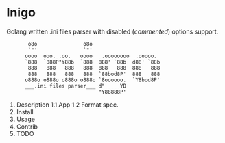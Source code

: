 # Inigo

Golang written .ini files parser with disabled (_commented_) options support.

           o8o               o8o
           `"'               `"'
          oooo  ooo. .oo.   oooo   .oooooooo  .ooooo.
          `888  `888P"Y88b  `888  888' `88b  d88' `88b
           888   888   888   888  888   888  888   888
           888   888   888   888  `88bod8P'  888   888
          o888o o888o o888o o888o `8oooooo.  `Y8bod8P'
          ___.ini files parser___ d"     YD
                                  "Y88888P'

1. Description
    1.1 App
    1.2 Format spec.
2. Install
3. Usage
5. Contrib
6. TODO
